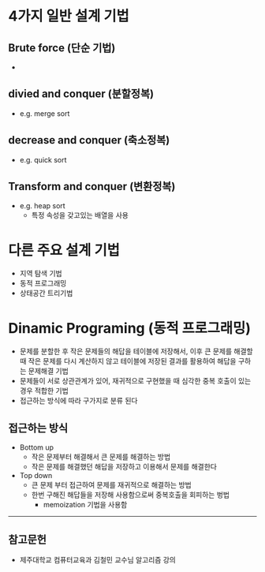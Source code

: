 # 4가지 일반 설계 기법
## Brute force (단순 기법)
- 		
## divied and conquer (분할정복)
- e.g. merge sort
## decrease and conquer (축소정복)
- e.g. quick sort
## Transform and conquer (변환정복)
- e.g. heap sort 
	- 특정 속성을 갖고있는 배열을 사용

# 다른 주요 설계 기법
- 지역 탐색 기법
- 동적 프로그래밍
- 상태공간 트리기법

# Dinamic Programing (동적 프로그래밍)
- 문제를 분할한 후 작은 문제들의 해답을 테이블에 저장해서, 이후 큰 문제를 해결할 때 작은 문제를 다시 계산하지 않고 테이블에 저장된 결과를 활용하여 해답을 구하는 문제해결 기법
- 문제들이 서로 상관관계가 있어, 재귀적으로 구현했을 때 심각한 중복 호출이 있는 경우 적합한 기법
- 접근하는 방식에 따라 구가지로 분류 된다

## 접근하는 방식
- Bottom up 
	- 작은 문제부터 해결해서 큰 문제를 해결하는 방법
	- 작은 문제를 해결했던 해답을 저장하고 이용해서 문제를 해결한다
- Top down
	- 큰 문제 부터 접근하여 문제를 재귀적으로 해결하는 방법
	- 한번 구해진 해답들을 저장해 사용함으로써 중복호출을 회피하는 벙법
		- memoization 기법을 사용함

---
## 참고문헌
- 제주대학교 컴퓨터교육과 김철민 교수님 알고리즘 강의